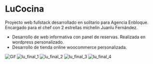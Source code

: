 # LuCocina

Proyecto web fullstack desarrollado en solitario para Agencia Enbloque. Encargado para el chef con 2 estrellas michelín Juanlu Fernández.

- Desarrollo de web informativa con panel de reservas. Realizada en wordpress personalizado.
- Desarrollo de tienda online woocommerce personalizada.

![Gif](https://github.com/user-attachments/assets/8c0cc98f-68d6-41a6-8168-47798beb3863)
![lu_final_1](https://github.com/user-attachments/assets/b683fc1e-a498-4d8a-8538-b65de836319a)
![lu_final_2](https://github.com/user-attachments/assets/618b0f82-de60-41c6-a038-20f8b167eb0e)
![lu_final_3](https://github.com/user-attachments/assets/29c126fc-886f-49de-a336-d62f741ccb08)
![lu_final_4](https://github.com/user-attachments/assets/c1281e47-49ab-4cf1-8a96-83527e352d5c)
